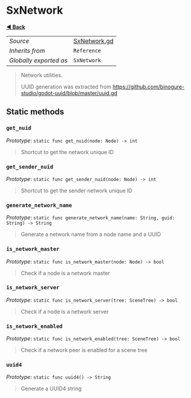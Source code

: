 # SxNetwork

**[◀️ Back](../readme.md)**

|    |     |
|----|-----|
|*Source*|[SxNetwork.gd](../../extensions/SxNetwork.gd)|
|*Inherits from*|`Reference`|
|*Globally exported as*|`SxNetwork`|

> Network utilities.  
>   
> UUID generation was extracted from https://github.com/binogure-studio/godot-uuid/blob/master/uuid.gd  
## Static methods

### `get_nuid`

*Prototype*: `static func get_nuid(node: Node) -> int`

> Shortcut to get the network unique ID  
### `get_sender_nuid`

*Prototype*: `static func get_sender_nuid(node: Node) -> int`

> Shortcut to get the sender network unique ID  
### `generate_network_name`

*Prototype*: `static func generate_network_name(name: String, guid: String) -> String`

> Generate a network name from a node name and a UUID  
### `is_network_master`

*Prototype*: `static func is_network_master(node: Node) -> bool`

> Check if a node is a network master  
### `is_network_server`

*Prototype*: `static func is_network_server(tree: SceneTree) -> bool`

> Check if a node is a network server  
### `is_network_enabled`

*Prototype*: `static func is_network_enabled(tree: SceneTree) -> bool`

> Check if a network peer is enabled for a scene tree  
### `uuid4`

*Prototype*: `static func uuid4() -> String`

> Generate a UUID4 string  
